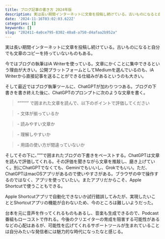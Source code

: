 ```yaml
---
title: ブログ記事の書き方 2024年版
description: 実は長い期間インターネットに文章を投稿し続けている。古いものになると自分でも文章のコピーを持っていないものもある。
date: '2024-11-16T03:02:03.622Z'
categories: []
keywords: []
slug: "202411-4a0ce795-8302-40a8-a750-d4afaa2b952a"
---
```

実は長い期間インターネットに文章を投稿し続けている。古いものになると自分でも文章のコピーを持っていないものもある。

今ではブログの執筆はiA Writerを使っている。文章にかくことに集中できるという理由が大きい。公開プラットフォームとしてMediumを選んでいるのも、iA Writerから直接記事を送ることができる仕組みがあるというのも大きい。

そして最近ではブログ執筆ツールに、ChatGPTが加わりつつある。ブログの下書きを書き終えた後に、ChatGPTのプロンプトに次のような文章を書く。

> “””””” で囲まれた文章を読んで、以下のポイントで評価してください

> \- 文体が揃っているか

> \- 読みやすい文章か

> \- 理解しやすいか

> \- 用語の使い方が間違っていないか

そしてその下に、”””で囲まれたブログの下書きをペーストする。ChatGPTは文章を読んで評価してくれる。その評価を聞きながら文章を推敲し、磨き上げていく。別にChatGPTでなくても、Geminiでもいいし、Grokでもいい。ただ、ChatGPTはmacOSアプリがあるので使いやすさがある。ブラウザの中で操作するのではなく、アプリを使っていたい。またアプリだからこそ、Apple Shortcutで使うこともできる。

Apple Shortcutアプリで自動化できないか試行錯誤してみたが、実現したいこととShortcutアプリの機能が合わないため、今のところは難しいようだった。

台本を元に音声を作ってくれるものもあるし、音楽も生成できるので、Podcast番組もローコストで作れる。今後のクリエイターの育成を阻害する可能性があるなどの心配はあるが、可能性を広げてくれるサポートツールが生まれていることは自分みたいな発信者には魅力的な時代になったなと感じる。
